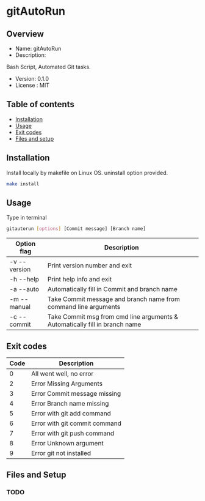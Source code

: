 # gitAutoRun

## Overview

* Name: gitAutoRun
* Description: 

Bash Script, Automated Git tasks.

* Version: 0.1.0
* License : MIT

## Table of contents

  * [Installation](#installation)
  * [Usage](#usage)
  * [Exit codes](#exit-codes)
  * [Files and setup](#files-and-setup)


## Installation

Install locally by makefile on Linux OS. uninstall option provided. 

```sh
make install
```

## Usage

Type in terminal

```sh
gitautorun [options] [Commit message] [Branch name]
```
| Option flag | Description |
| --- | ---|
| -v -- version  | Print version number and exit |
| -h --help | Print help info and exit |
| -a --auto | Automatically fill in Commit and branch name |
| -m --manual  | Take Commit message and branch name from command line arguments  |
| -c --commit  | Take Commit msg from cmd line arguments  & Automatically fill in  branch name |

## Exit codes

| Code | Description |
| --- | ---|
| 0 | All went well, no error |
| 2 | Error Missing Arguments |
| 3 | Error Commit message missing |
| 4 | Error Branch name missing |
| 5 | Error with git add command |
| 6 | Error with git commit command  |
| 7 | Error with git push command  |
| 8 | Error Unknown argument  |
| 9 | Error  git not installed |

## Files and Setup

### TODO
